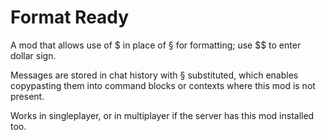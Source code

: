 # Format Ready
A mod that allows use of $ in place of § for formatting; use $$ to enter dollar sign.

Messages are stored in chat history with § substituted, which enables copypasting them into command blocks or contexts where this mod is not present.

Works in singleplayer, or in multiplayer if the server has this mod installed too.
